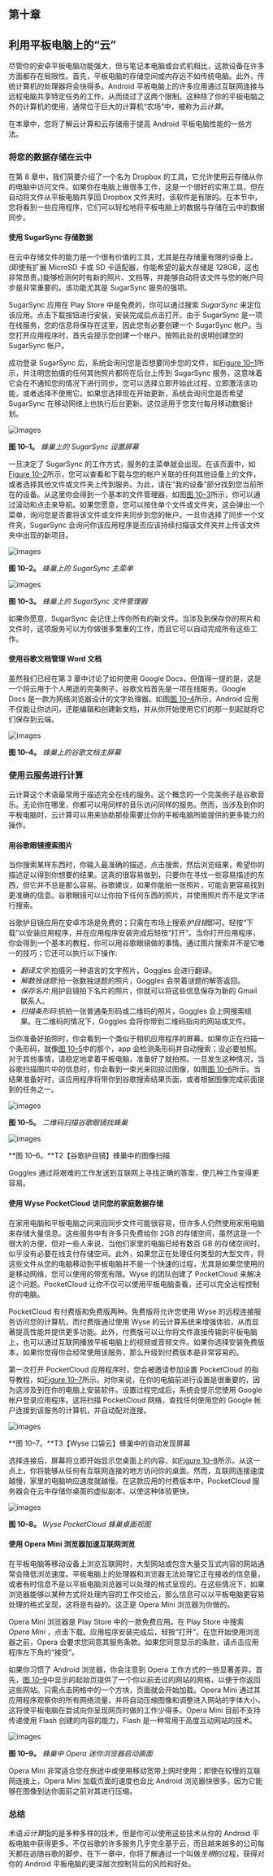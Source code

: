 ## 第十章

## **利用平板电脑上的“云”**

尽管你的安卓平板电脑功能强大，但与笔记本电脑或台式机相比，这款设备在许多方面都存在局限性。首先，平板电脑的存储空间或内存远不如传统电脑。此外，传统计算机的处理器将会快得多。Android 平板电脑上的许多应用通过互联网连接与远程电脑共享特定任务的工作，从而绕过了这两个限制。这种除了你的平板电脑之外的计算机的使用，通常位于巨大的计算机“农场”中，被称为*云计算*。

在本章中，您将了解云计算和云存储用于提高 Android 平板电脑性能的一些方法。

### 将您的数据存储在云中

在第 8 章中，我们简要介绍了一个名为 Dropbox 的工具，它允许使用云存储从你的电脑中访问文件。如果你在电脑上做很多工作，这是一个很好的实用工具，但在自动将文件从平板电脑共享回 Dropbox 文件夹时，该软件是有限的。在本节中，您将看到一些应用程序，它们可以轻松地将平板电脑上的数据与存储在云中的数据同步。

#### 使用 SugarSync 存储数据

在云中存储文件的能力是一个很有价值的工具，尤其是在存储量有限的设备上。(即使有扩展 MicroSD 卡或 SD 卡适配器，你能希望的最大存储是 128GB，这也非常昂贵。)能够检测何时有新的照片、文档等，并能够自动将该文件与您的帐户同步是非常重要的。该功能尤其是 SugarSync 服务的强项。

SugarSync 应用在 Play Store 中是免费的，你可以通过搜索 *SugarSync* 来定位该应用。点击下载按钮进行安装，安装完成后点击打开。由于 SugarSync 是一项在线服务，您的信息将保存在这里，因此您有必要创建一个 SugarSync 帐户。当您打开应用程序时，首先会提示您创建一个帐户。按照此处的说明创建您的 SugarSync 帐户。

成功登录 SugarSync 后，系统会询问您是否想要同步您的文件，如[Figure 10–1](#fig_10_1)所示，并注明您拍摄的任何其他照片都将在后台上传到 SugarSync 服务，这意味着它会在不通知您的情况下进行同步。您可以选择立即开始此过程，立即激活该功能，或者选择不使用它。如果您选择现在开始更新，系统会询问您是否希望 SugarSync 在移动网络上也执行后台更新。这仅适用于您支付每月移动数据计划。

![images](img/9781430236894_fig10-01.jpg)

**图 10–1。** *蜂巢上的 SugarSync 设置屏幕*

一旦决定了 SugarSync 的工作方式，服务的主菜单就会出现。在该页面中，如[Figure 10–2](#fig_10_2)所示，您可以查看和下载与您的帐户关联的任何其他设备上的文件，或者选择其他文件或文件夹上传到服务。为此，请在“我的设备”部分找到您当前所在的设备。从这里你会得到一个基本的文件管理器，如图[图 10–3](#fig_10_3)所示，你可以通过滚动和点击来导航。如果您愿意，您可以按住单个文件或文件夹，这会弹出一个菜单，询问您是否要将该文件或文件夹同步到您的帐户。一旦你选择了同步一个文件夹，SugarSync 会询问你该应用程序是否应该持续扫描该文件夹并上传该文件夹中出现的新项目。

![images](img/9781430236894_fig10-02.jpg)

**图 10–2。** *蜂巢上的 SugarSync 主菜单*

![images](img/9781430236894_fig10-03.jpg)

**图 10–3。** *蜂巢上的 SugarSync 文件管理器*

如果你愿意，SugarSync 会记住上传你所有的新文件。当涉及到保存你的照片和文件时，这项服务可以为你做很多繁重的工作，而且它可以自动完成所有这些工作。

#### 使用谷歌文档管理 Word 文档

虽然我们已经在第 3 章中讨论了如何使用 Google Docs，但值得一提的是，这是一个将云用于个人用途的完美例子。谷歌文档首先是一项在线服务。Google Docs 是一款为网络浏览器设计的文字处理器。如图[图 10–4](#fig_10_4)所示，Android 应用不仅能让你访问，还能编辑和创建新文档，并从你开始使用它们的那一刻起就将它们保存到云端。

![images](img/9781430236894_fig10-04.jpg)

**图 10–4。** *蜂巢上的谷歌文档主屏幕*

### 使用云服务进行计算

云计算这个术语最常用于描述完全在线的服务。这个概念的一个完美例子是谷歌音乐。无论你在哪里，你都可以用同样的音乐访问同样的服务。然而，当涉及到你的平板电脑时，云计算可以用来协助那些需要比你的平板电脑所能提供的更多能力的操作。

#### 用谷歌眼镜搜索图片

当你搜索某样东西时，你输入最准确的描述，点击搜索，然后浏览结果，希望你的描述足以得到你想要的结果。这真的很容易做到，只要你在寻找一些容易描述的东西，但它并不总是那么容易。谷歌建议，如果你能拍一张照片，可能会更容易找到更准确的信息。谷歌眼镜可以让你拍下任何东西的照片，并使用照片而不是文字进行搜索。

谷歌护目镜应用在安卓市场是免费的；只需在市场上搜索*护目镜*即可。轻按“下载”以安装应用程序，并在应用程序安装完成后轻按“打开”。当你打开应用程序，你会得到一个基本的教程，你可以用谷歌眼镜做的事情。通过图片搜索并不是它唯一的技巧；它还可以执行以下操作:

*   *翻译文字*:拍摄另一种语言的文字照片，Goggles 会进行翻译。
*   *解数独谜题*:拍一张数独谜题的照片，Goggles 会带着谜题的解答返回。
*   *保存名片*:用护目镜拍下名片的照片，你就可以将这些信息保存为新的 Gmail 联系人。
*   *扫描条形码*:抓拍一张普通条形码或二维码的照片，Goggles 会上网搜索结果。在二维码的情况下，Goggles 会将你带到二维码指向的网站或文件。

当你准备好拍照时，你会看到一个类似于相机应用程序的屏幕。如果你正在扫描一个条形码，就像[图 10–5](#fig_10_5)中的那个，app 会检测条形码并自动搜索；没必要拍照。对于其他事情，请稳定地拿着平板电脑，准备好了就拍照。一旦发生这种情况，当谷歌扫描图片中的信息时，你会看到一束光来回掠过图像，如图[图 10–6](#fig_10_6)所示。当结果准备好时，该应用程序将带你到谷歌搜索结果页面，或者根据图像完成前面提到的任务之一。

![images](img/9781430236894_fig10-05.jpg)

**图 10–5。** *二维码扫描谷歌眼镜找蜂巢*

![images](img/9781430236894_fig10-06.jpg)

**图 10–6。**T2【谷歌护目镜】蜂巢中的图像扫描

Goggles 通过将艰难的工作发送到互联网上寻找正确的答案，使几种工作变得更容易。

#### 使用 Wyse PocketCloud 访问您的家庭数据存储

在家用电脑和平板电脑之间来回同步文件可能很容易，但许多人仍然使用家用电脑来存储大量信息。这些服务中有许多只免费给你 2GB 的存储空间，虽然这是一个很大的方便，但对一些人来说，当他们家里的电脑已经有数百 GB 的存储空间时，似乎没有必要在线支付存储空间。此外，如果您正在处理任何类型的大型文件，将这些文件从您的电脑移动到平板电脑并不是一个快速的过程，尤其是如果您使用的是移动网络，您可以使用的带宽有限。Wyse 的团队创建了 PocketCloud 来解决这个问题。PocketCloud 让你不仅可以使用平板电脑查看，还可以完全远程控制你的电脑。

PocketCloud 有付费版和免费版两种。免费版将允许您使用 Wyse 的远程连接服务访问您的计算机，而付费版通过使用 Wyse 的云计算系统来增强体验，从而显著提高性能并提供更多功能。此外，付费版可以让你将文件直接传输到平板电脑上，也可以通过互联网播放平板电脑上的视频或音频文件。如果你选择安装免费版本，如果你觉得你会经常使用该服务，那么升级到付费版本是非常容易的。

第一次打开 PocketCloud 应用程序时，您会被邀请参加设置 PocketCloud 的指导教程，如[Figure 10–7](#fig_10_7)所示。对你来说，在你的电脑前进行设置是很重要的，因为这涉及到在你的电脑上安装软件。设置过程完成后，系统会提示您使用 Google 帐户登录应用程序。这将扫描 PocketCloud 网络，查找任何使用您的 Google 帐户连接到该服务的计算机，并自动配对连接。

![images](img/9781430236894_fig10-07.jpg)

**图 10–7。**T3【Wyse 口袋云】蜂巢中的自动发现屏幕

选择连接后，屏幕将立即开始显示您桌面上的内容，如[Figure 10–8](#fig_10_8)所示。从这一点上，你将能够从任何有互联网连接的地方访问你的桌面。然而，互联网连接速度越慢，家里的电脑响应速度就越慢。在这款应用的付费版本中，PocketCloud 服务器会在云中存储你桌面的虚拟副本，以使这种体验更快。

![images](img/9781430236894_fig10-08.jpg)

**图 10–8。** *Wyse PocketCloud 蜂巢桌面视图*

#### 使用 Opera Mini 浏览器加速互联网浏览

在平板电脑等移动设备上浏览互联网时，大型网站或包含大量交互式内容的网站通常会降低浏览速度。平板电脑上的处理器和浏览器无法处理它正在接收的信息量，或者有时信息不是以平板电脑浏览器可以处理的格式呈现的。在这些情况下，如果浏览器能够以某种方式将处理内容的工作交给云，那么信息可以以平板电脑更容易处理的格式呈现，这将是有益的。这正是 Opera Mini 浏览器为你做的。

Opera Mini 浏览器是 Play Store 中的一款免费应用。在 Play Store 中搜索 *Opera Mini* ，点击下载。应用程序安装完成后，轻按“打开”。在您开始使用浏览器之前，Opera 会要求您同意其服务条款。如果您同意显示的条款，请点击应用程序左下角的“接受”。

如果你习惯了 Android 浏览器，你会注意到 Opera 工作方式的一些显著差异。首先，[图 10–9](#fig_10_9)中显示的起始页提供了一个你以前去过的网站的网格，以便于你返回这些网站。只需点击网格中的一个方块，页面就会开始加载。Opera Mini 通过其应用程序观察你的所有网络流量，并将自动压缩图像和调整进入网站的字体大小，这将使平板电脑在尝试向你呈现网页时做的工作少得多。Opera Mini 目前不支持传递使用 Flash 创建的内容的能力，Flash 是一种常用于高度互动网站的技术。

![images](img/9781430236894_fig10-09.jpg)

**图 10–9。** *蜂巢中 Opera 迷你浏览器启动画面*

Opera Mini 非常适合您在旅途中或使用移动宽带上网时使用；即使在较慢的互联网连接上，Opera Mini 加载页面的速度也会比 Android 浏览器快很多，因为它能够在图像到达你面前之前对其进行压缩。

### 总结

术语*云计算*指的是多种多样的技术，但是你可以使用这些技术从你的 Android 平板电脑中获得更多。不仅谷歌的许多服务几乎完全基于云，而且越来越多的公司每天都在追随谷歌的脚步。在下一章中，你将了解通过一个叫做*生根*的过程，获得对你的 Android 平板电脑的更深层次控制背后的风险和好处。